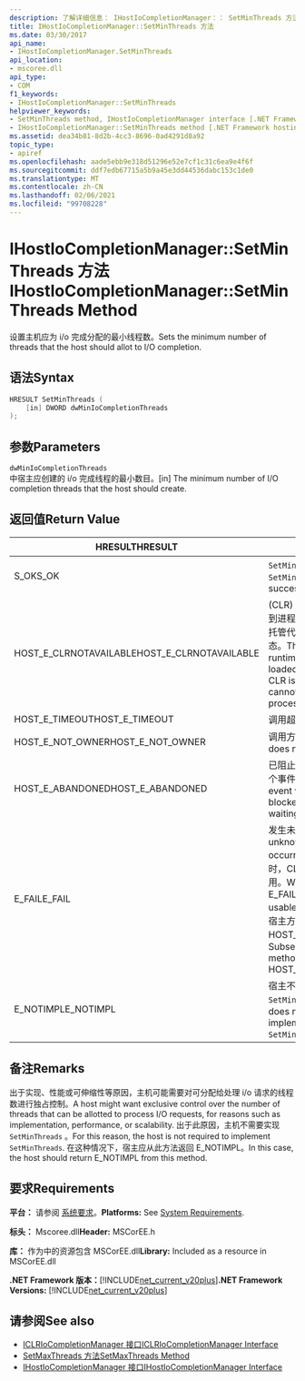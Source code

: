 ```yaml
---
description: 了解详细信息： IHostIoCompletionManager：： SetMinThreads 方法
title: IHostIoCompletionManager::SetMinThreads 方法
ms.date: 03/30/2017
api_name:
- IHostIoCompletionManager.SetMinThreads
api_location:
- mscoree.dll
api_type:
- COM
f1_keywords:
- IHostIoCompletionManager::SetMinThreads
helpviewer_keywords:
- SetMinThreads method, IHostIoCompletionManager interface [.NET Framework hosting]
- IHostIoCompletionManager::SetMinThreads method [.NET Framework hosting]
ms.assetid: dea34b81-8d2b-4cc3-8696-0ad4291d8a92
topic_type:
- apiref
ms.openlocfilehash: aade5ebb9e318d51296e52e7cf1c31c6ea9e4f6f
ms.sourcegitcommit: ddf7edb67715a5b9a45e3dd44536dabc153c1de0
ms.translationtype: MT
ms.contentlocale: zh-CN
ms.lasthandoff: 02/06/2021
ms.locfileid: "99708228"
---
```

# <a name="ihostiocompletionmanagersetminthreads-method"></a><span data-ttu-id="1d37c-103">IHostIoCompletionManager::SetMinThreads 方法</span><span class="sxs-lookup"><span data-stu-id="1d37c-103">IHostIoCompletionManager::SetMinThreads Method</span></span>

<span data-ttu-id="1d37c-104">设置主机应为 i/o 完成分配的最小线程数。</span><span class="sxs-lookup"><span data-stu-id="1d37c-104">Sets the minimum number of threads that the host should allot to I/O completion.</span></span>  
  
## <a name="syntax"></a><span data-ttu-id="1d37c-105">语法</span><span class="sxs-lookup"><span data-stu-id="1d37c-105">Syntax</span></span>  
  
```cpp  
HRESULT SetMinThreads (  
    [in] DWORD dwMinIoCompletionThreads  
);  
```  
  
## <a name="parameters"></a><span data-ttu-id="1d37c-106">参数</span><span class="sxs-lookup"><span data-stu-id="1d37c-106">Parameters</span></span>  

 `dwMinIoCompletionThreads`  
 <span data-ttu-id="1d37c-107">中宿主应创建的 i/o 完成线程的最小数目。</span><span class="sxs-lookup"><span data-stu-id="1d37c-107">[in] The minimum number of I/O completion threads that the host should create.</span></span>  
  
## <a name="return-value"></a><span data-ttu-id="1d37c-108">返回值</span><span class="sxs-lookup"><span data-stu-id="1d37c-108">Return Value</span></span>  
  
|<span data-ttu-id="1d37c-109">HRESULT</span><span class="sxs-lookup"><span data-stu-id="1d37c-109">HRESULT</span></span>|<span data-ttu-id="1d37c-110">说明</span><span class="sxs-lookup"><span data-stu-id="1d37c-110">Description</span></span>|  
|-------------|-----------------|  
|<span data-ttu-id="1d37c-111">S_OK</span><span class="sxs-lookup"><span data-stu-id="1d37c-111">S_OK</span></span>|<span data-ttu-id="1d37c-112">`SetMinThreads` 已成功返回。</span><span class="sxs-lookup"><span data-stu-id="1d37c-112">`SetMinThreads` returned successfully.</span></span>|  
|<span data-ttu-id="1d37c-113">HOST_E_CLRNOTAVAILABLE</span><span class="sxs-lookup"><span data-stu-id="1d37c-113">HOST_E_CLRNOTAVAILABLE</span></span>|<span data-ttu-id="1d37c-114"> (CLR) 的公共语言运行时未加载到进程中，或 CLR 处于无法运行托管代码或成功处理调用的状态。</span><span class="sxs-lookup"><span data-stu-id="1d37c-114">The common language runtime (CLR) has not been loaded into a process, or the CLR is in a state in which it cannot run managed code or process the call successfully.</span></span>|  
|<span data-ttu-id="1d37c-115">HOST_E_TIMEOUT</span><span class="sxs-lookup"><span data-stu-id="1d37c-115">HOST_E_TIMEOUT</span></span>|<span data-ttu-id="1d37c-116">调用超时。</span><span class="sxs-lookup"><span data-stu-id="1d37c-116">The call timed out.</span></span>|  
|<span data-ttu-id="1d37c-117">HOST_E_NOT_OWNER</span><span class="sxs-lookup"><span data-stu-id="1d37c-117">HOST_E_NOT_OWNER</span></span>|<span data-ttu-id="1d37c-118">调用方不拥有该锁。</span><span class="sxs-lookup"><span data-stu-id="1d37c-118">The caller does not own the lock.</span></span>|  
|<span data-ttu-id="1d37c-119">HOST_E_ABANDONED</span><span class="sxs-lookup"><span data-stu-id="1d37c-119">HOST_E_ABANDONED</span></span>|<span data-ttu-id="1d37c-120">已阻止的线程或纤程正在等待某个事件时，该事件被取消。</span><span class="sxs-lookup"><span data-stu-id="1d37c-120">An event was canceled while a blocked thread or fiber was waiting on it.</span></span>|  
|<span data-ttu-id="1d37c-121">E_FAIL</span><span class="sxs-lookup"><span data-stu-id="1d37c-121">E_FAIL</span></span>|<span data-ttu-id="1d37c-122">发生未知的灾难性故障。</span><span class="sxs-lookup"><span data-stu-id="1d37c-122">An unknown catastrophic failure occurred.</span></span> <span data-ttu-id="1d37c-123">当方法返回 E_FAIL 时，CLR 在该进程内将不再可用。</span><span class="sxs-lookup"><span data-stu-id="1d37c-123">When a method returns E_FAIL, the CLR is no longer usable within the process.</span></span> <span data-ttu-id="1d37c-124">对宿主方法的后续调用会返回 HOST_E_CLRNOTAVAILABLE。</span><span class="sxs-lookup"><span data-stu-id="1d37c-124">Subsequent calls to hosting methods return HOST_E_CLRNOTAVAILABLE.</span></span>|  
|<span data-ttu-id="1d37c-125">E_NOTIMPL</span><span class="sxs-lookup"><span data-stu-id="1d37c-125">E_NOTIMPL</span></span>|<span data-ttu-id="1d37c-126">宿主不提供的实现 `SetMinThreads` 。</span><span class="sxs-lookup"><span data-stu-id="1d37c-126">The host does not provide an implementation of `SetMinThreads`.</span></span>|  
  
## <a name="remarks"></a><span data-ttu-id="1d37c-127">备注</span><span class="sxs-lookup"><span data-stu-id="1d37c-127">Remarks</span></span>  

 <span data-ttu-id="1d37c-128">出于实现、性能或可伸缩性等原因，主机可能需要对可分配给处理 i/o 请求的线程数进行独占控制。</span><span class="sxs-lookup"><span data-stu-id="1d37c-128">A host might want exclusive control over the number of threads that can be allotted to process I/O requests, for reasons such as implementation, performance, or scalability.</span></span> <span data-ttu-id="1d37c-129">出于此原因，主机不需要实现 `SetMinThreads` 。</span><span class="sxs-lookup"><span data-stu-id="1d37c-129">For this reason, the host is not required to implement `SetMinThreads`.</span></span> <span data-ttu-id="1d37c-130">在这种情况下，宿主应从此方法返回 E_NOTIMPL。</span><span class="sxs-lookup"><span data-stu-id="1d37c-130">In this case, the host should return E_NOTIMPL from this method.</span></span>  
  
## <a name="requirements"></a><span data-ttu-id="1d37c-131">要求</span><span class="sxs-lookup"><span data-stu-id="1d37c-131">Requirements</span></span>  

 <span data-ttu-id="1d37c-132">**平台：** 请参阅 [系统要求](../../get-started/system-requirements.md)。</span><span class="sxs-lookup"><span data-stu-id="1d37c-132">**Platforms:** See [System Requirements](../../get-started/system-requirements.md).</span></span>  
  
 <span data-ttu-id="1d37c-133">**标头：** Mscoree.dll</span><span class="sxs-lookup"><span data-stu-id="1d37c-133">**Header:** MSCorEE.h</span></span>  
  
 <span data-ttu-id="1d37c-134">**库：** 作为中的资源包含 MSCorEE.dll</span><span class="sxs-lookup"><span data-stu-id="1d37c-134">**Library:** Included as a resource in MSCorEE.dll</span></span>  
  
 <span data-ttu-id="1d37c-135">**.NET Framework 版本：**[!INCLUDE[net_current_v20plus](../../../../includes/net-current-v20plus-md.md)]</span><span class="sxs-lookup"><span data-stu-id="1d37c-135">**.NET Framework Versions:** [!INCLUDE[net_current_v20plus](../../../../includes/net-current-v20plus-md.md)]</span></span>  
  
## <a name="see-also"></a><span data-ttu-id="1d37c-136">请参阅</span><span class="sxs-lookup"><span data-stu-id="1d37c-136">See also</span></span>

- [<span data-ttu-id="1d37c-137">ICLRIoCompletionManager 接口</span><span class="sxs-lookup"><span data-stu-id="1d37c-137">ICLRIoCompletionManager Interface</span></span>](iclriocompletionmanager-interface.md)
- [<span data-ttu-id="1d37c-138">SetMaxThreads 方法</span><span class="sxs-lookup"><span data-stu-id="1d37c-138">SetMaxThreads Method</span></span>](ihostiocompletionmanager-setmaxthreads-method.md)
- [<span data-ttu-id="1d37c-139">IHostIoCompletionManager 接口</span><span class="sxs-lookup"><span data-stu-id="1d37c-139">IHostIoCompletionManager Interface</span></span>](ihostiocompletionmanager-interface.md)
